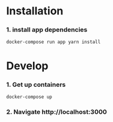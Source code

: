 # Installation

### 1. install app dependencies

```
docker-compose run app yarn install
```

# Develop

### 1. Get up containers

```
docker-compose up
```

### 2. Navigate http://localhost:3000
